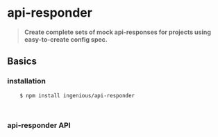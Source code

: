 # api-responder


<blockquote><strong>Create complete sets of mock api-responses for projects using easy-to-create config spec.</strong></blockquote>

## Basics

### installation


```
 	$ npm install ingenious/api-responder

 
 ```    

### api-responder API


          
